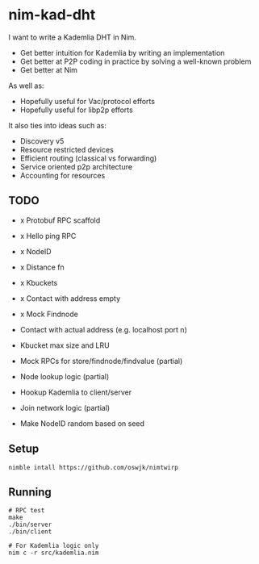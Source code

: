# nim-kad-dht

I want to write a Kademlia DHT in Nim.

- Get better intuition for Kademlia by writing an implementation
- Get better at P2P coding in practice by solving a well-known problem
- Get better at Nim

As well as:
- Hopefully useful for Vac/protocol efforts
- Hopefully useful for libp2p efforts

It also ties into ideas such as:
- Discovery v5
- Resource restricted devices
- Efficient routing (classical vs forwarding)
- Service oriented p2p architecture
- Accounting for resources

## TODO

- x Protobuf RPC scaffold
- x Hello ping RPC
- x NodeID
- x Distance fn
- x Kbuckets
- x Contact with address empty
- x Mock Findnode

- Contact with actual address (e.g. localhost port n)
- Kbucket max size and LRU
- Mock RPCs for store/findnode/findvalue (partial)
- Node lookup logic (partial)
- Hookup Kademlia to client/server
- Join network logic (partial)
- Make NodeID random based on seed

## Setup

```
nimble intall https://github.com/oswjk/nimtwirp
```

## Running

```
# RPC test
make
./bin/server
./bin/client

# For Kademlia logic only
nim c -r src/kademlia.nim
```
